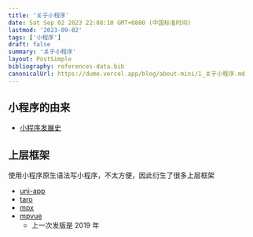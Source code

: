 ```yaml
---
title: '关于小程序'
date: Sat Sep 02 2023 22:08:10 GMT+0800 (中国标准时间)
lastmod: '2023-09-02'
tags: ['小程序']
draft: false
summary: '关于小程序'
layout: PostSimple
bibliography: references-data.bib
canonicalUrl: https://dume.vercel.app/blog/about-mini/1_关于小程序.md
---
```


## 小程序的由来

- [小程序发展史](https://developers.weixin.qq.com/ebook?action=get_post_info&token=935589521&volumn=1&lang=zh_CN&book=miniprogram&docid=000668c6910b784b00860870a5ac0a)

## 上层框架

使用小程序原生语法写小程序，不太方便，因此衍生了很多上层框架

- [uni-app](https://zh.uniapp.dcloud.io/)
- [taro](https://docs.taro.zone/docs/)
- [mpx](https://mpxjs.cn/guide/basic/start.html)
- [mpvue](http://mpvue.com/)
  - 上一次发版是 2019 年
